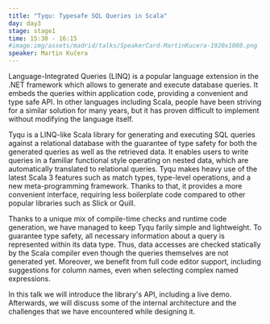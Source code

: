 ```yaml
---
title: "Tyqu: Typesafe SQL Queries in Scala"
day: day3
stage: stage1
time: 15:30 - 16:15
#image:img/assets/madrid/talks/SpeakerCard-MartinKucera-1920x1080.png
speaker: Martin Kučera
---
```


Language-Integrated Queries (LINQ) is a popular language extension in the .NET framework which allows to generate and execute database queries. It embeds the queries within application code, providing a convenient and type safe API. In other languages including Scala, people have been striving for a similar solution for many years, but it has proven difficult to implement without modifying the language itself.

Tyqu is a LINQ-like Scala library for generating and executing SQL queries against a relational database with the guarantee of type safety for both the generated queries as well as the retrieved data. It enables users to write queries in a familiar functional style operating on nested data, which are automatically translated to relational queries. Tyqu makes heavy use of the latest Scala 3 features such as match types, type-level operations, and a new meta-programming framework. Thanks to that, it provides a more convenient interface, requiring less boilerplate code compared to other popular libraries such as Slick or Quill.

Thanks to a unique mix of compile-time checks and runtime code generation, we have managed to keep Tyqu farily simple and lightweight. To guarantee type safety, all necessary information about a query is represented within its data type. Thus, data accesses are checked statically by the Scala compiler even though the queries themselves are not generated yet. Moreover, we benefit from full code editor support, including suggestions for column names, even when selecting complex named expressions.

In this talk we will introduce the library's API, including a live demo. Afterwards, we will discuss some of the internal architecture and the challenges that we have encountered while designing it.
